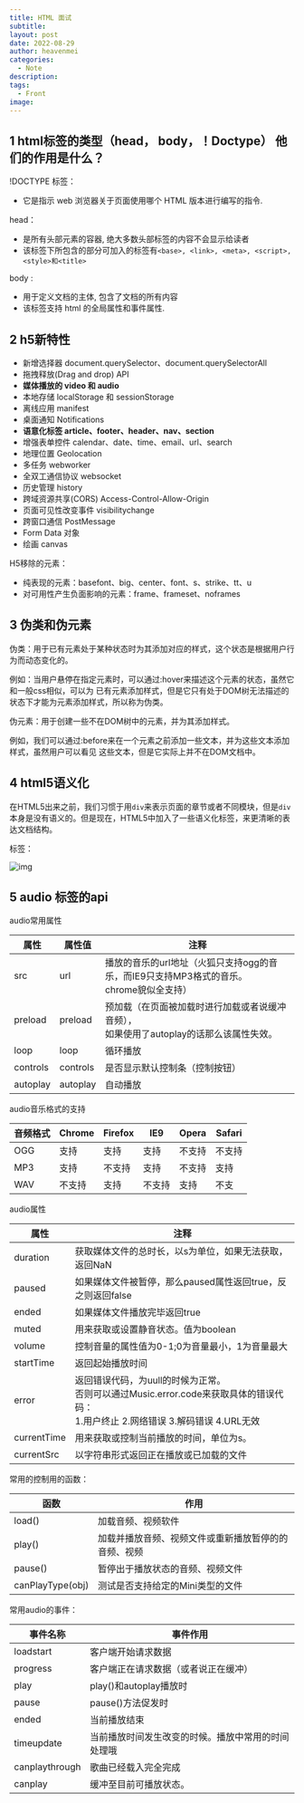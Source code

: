 ```yaml
---
title: HTML 面试
subtitle: 
layout: post
date: 2022-08-29
author: heavenmei
categories:
  - Note
description: 
tags:
  - Front
image:
---
```


## 1 html标签的类型（head， body，！Doctype） 他们的作用是什么？

!DOCTYPE 标签：

- 它是指示 web 浏览器关于页面使用哪个 HTML 版本进行编写的指令.

head：

- 是所有头部元素的容器, 绝大多数头部标签的内容不会显示给读者
- 该标签下所包含的部分可加入的标签有`<base>, <link>, <meta>, <script>, <style>和<title>`

body :

- 用于定义文档的主体, 包含了文档的所有内容
- 该标签支持 html 的全局属性和事件属性.

## 2 h5新特性

- 新增选择器 document.querySelector、document.querySelectorAll
- 拖拽释放(Drag and drop) API
- **媒体播放的 video 和 audio**
- 本地存储 localStorage 和 sessionStorage
- 离线应用 manifest
- 桌面通知 Notifications
- **语意化标签 article、footer、header、nav、section**
- 增强表单控件 calendar、date、time、email、url、search
- 地理位置 Geolocation
- 多任务 webworker
- 全双工通信协议 websocket
- 历史管理 history
- 跨域资源共享(CORS) Access-Control-Allow-Origin
- 页面可见性改变事件 visibilitychange
- 跨窗口通信 PostMessage
- Form Data 对象
- 绘画 canvas

H5移除的元素：

- 纯表现的元素：basefont、big、center、font、s、strike、tt、u
- 对可用性产生负面影响的元素：frame、frameset、noframes

## 3 伪类和伪元素

伪类：用于已有元素处于某种状态时为其添加对应的样式，这个状态是根据用户行为而动态变化的。

例如：当用户悬停在指定元素时，可以通过:hover来描述这个元素的状态，虽然它和一般css相似，可以为 已有元素添加样式，但是它只有处于DOM树无法描述的状态下才能为元素添加样式，所以称为伪类。

伪元素：用于创建一些不在DOM树中的元素，并为其添加样式。

例如，我们可以通过:before来在一个元素之前添加一些文本，并为这些文本添加样式，虽然用户可以看见 这些文本，但是它实际上并不在DOM文档中。
## 4 html5语义化

在HTML5出来之前，我们习惯于用`div`来表示页面的章节或者不同模块，但是`div`本身是没有语义的。但是现在，HTML5中加入了一些语义化标签，来更清晰的表达文档结构。

标签：

![img](https://gitee.com/heavenmei/java-study/raw/master/img/202202171452754.png)

## 5 audio 标签的api

audio常用属性

| 属性       | 属性值      | 注释                                                         |
| -------- | -------- | ---------------------------------------------------------- |
| src      | url      | 播放的音乐的url地址（火狐只支持ogg的音乐，而IE9只支持MP3格式的音乐。<br />chrome貌似全支持） |
| preload  | preload  | 预加载（在页面被加载时进行加载或者说缓冲音频），<br />如果使用了autoplay的话那么该属性失效。      |
| loop     | loop     | 循环播放                                                       |
| controls | controls | 是否显示默认控制条（控制按钮）                                            |
| autoplay | autoplay | 自动播放                                                       |

audio音乐格式的支持

| 音频格式 | Chrome | Firefox | IE9 | Opera | Safari |
| ---- | ------ | ------- | --- | ----- | ------ |
| OGG  | 支持     | 支持      | 支持  | 不支持   | 不支持    |
| MP3  | 支持     | 不支持     | 支持  | 不支持   | 支持     |
| WAV  | 不支持    | 支持      | 不支持 | 支持    | 不支     |

audio属性

| 属性          | 注释                                                                                            |
| ----------- | --------------------------------------------------------------------------------------------- |
| duration    | 获取媒体文件的总时长，以s为单位，如果无法获取，返回NaN                                                                 |
| paused      | 如果媒体文件被暂停，那么paused属性返回true，反之则返回false                                                         |
| ended       | 如果媒体文件播放完毕返回true                                                                              |
| muted       | 用来获取或设置静音状态。值为boolean                                                                         |
| volume      | 控制音量的属性值为0-1;0为音量最小，1为音量最大                                                                    |
| startTime   | 返回起始播放时间                                                                                      |
| error       | 返回错误代码，为uull的时候为正常。<br />否则可以通过Music.error.code来获取具体的错误代码： <br />1.用户终止 2.网络错误 3.解码错误 4.URL无效 |
| currentTime | 用来获取或控制当前播放的时间，单位为s。                                                                          |
| currentSrc  | 以字符串形式返回正在播放或已加载的文件                                                                           |

常用的控制用的函数：

| 函数               | 作用                         |
| ---------------- | -------------------------- |
| load()           | 加载音频、视频软件                  |
| play()           | 加载并播放音频、视频文件或重新播放暂停的的音频、视频 |
| pause()          | 暂停出于播放状态的音频、视频文件           |
| canPlayType(obj) | 测试是否支持给定的Mini类型的文件         |

常用audio的事件：

| 事件名称           | 事件作用                      |
| -------------- | ------------------------- |
| loadstart      | 客户端开始请求数据                 |
| progress       | 客户端正在请求数据（或者说正在缓冲）        |
| play           | play()和autoplay播放时        |
| pause          | pause()方法促发时              |
| ended          | 当前播放结束                    |
| timeupdate     | 当前播放时间发生改变的时候。播放中常用的时间处理哦 |
| canplaythrough | 歌曲已经载入完全完成                |
| canplay        | 缓冲至目前可播放状态。               |


